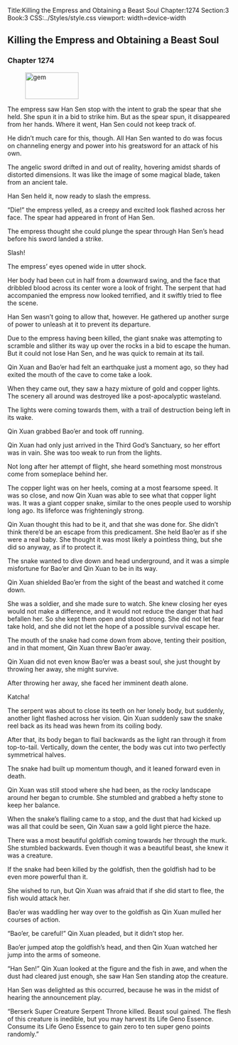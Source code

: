 Title:Killing the Empress and Obtaining a Beast Soul 
Chapter:1274 
Section:3 
Book:3 
CSS:../Styles/style.css 
viewport: width=device-width
  
## Killing the Empress and Obtaining a Beast Soul
### Chapter 1274 
<figure>
	<img src="../Images/gem.gif" alt="gem" id="gem" width="120" height="60" />
</figure>
  

  
  The empress saw Han Sen stop with the intent to grab the spear that she held. She spun it in a bid to strike him. But as the spear spun, it disappeared from her hands. Where it went, Han Sen could not keep track of.

He didn’t much care for this, though. All Han Sen wanted to do was focus on channeling energy and power into his greatsword for an attack of his own.

The angelic sword drifted in and out of reality, hovering amidst shards of distorted dimensions. It was like the image of some magical blade, taken from an ancient tale.

Han Sen held it, now ready to slash the empress.

“Die!” the empress yelled, as a creepy and excited look flashed across her face. The spear had appeared in front of Han Sen.

The empress thought she could plunge the spear through Han Sen’s head before his sword landed a strike.

Slash!

The empress’ eyes opened wide in utter shock.

Her body had been cut in half from a downward swing, and the face that dribbled blood across its center wore a look of fright. The serpent that had accompanied the empress now looked terrified, and it swiftly tried to flee the scene.

Han Sen wasn’t going to allow that, however. He gathered up another surge of power to unleash at it to prevent its departure.

Due to the empress having been killed, the giant snake was attempting to scramble and slither its way up over the rocks in a bid to escape the human. But it could not lose Han Sen, and he was quick to remain at its tail.

Qin Xuan and Bao’er had felt an earthquake just a moment ago, so they had exited the mouth of the cave to come take a look.

When they came out, they saw a hazy mixture of gold and copper lights. The scenery all around was destroyed like a post-apocalyptic wasteland.

The lights were coming towards them, with a trail of destruction being left in its wake.

Qin Xuan grabbed Bao’er and took off running.

Qin Xuan had only just arrived in the Third God’s Sanctuary, so her effort was in vain. She was too weak to run from the lights.

Not long after her attempt of flight, she heard something most monstrous come from someplace behind her.

The copper light was on her heels, coming at a most fearsome speed. It was so close, and now Qin Xuan was able to see what that copper light was. It was a giant copper snake, similar to the ones people used to worship long ago. Its lifeforce was frighteningly strong.

Qin Xuan thought this had to be it, and that she was done for. She didn’t think there’d be an escape from this predicament. She held Bao’er as if she were a real baby. She thought it was most likely a pointless thing, but she did so anyway, as if to protect it.

The snake wanted to dive down and head underground, and it was a simple misfortune for Bao’er and Qin Xuan to be in its way.

Qin Xuan shielded Bao’er from the sight of the beast and watched it come down.

She was a soldier, and she made sure to watch. She knew closing her eyes would not make a difference, and it would not reduce the danger that had befallen her. So she kept them open and stood strong. She did not let fear take hold, and she did not let the hope of a possible survival escape her.

The mouth of the snake had come down from above, tenting their position, and in that moment, Qin Xuan threw Bao’er away.

Qin Xuan did not even know Bao’er was a beast soul, she just thought by throwing her away, she might survive.

After throwing her away, she faced her imminent death alone.

Katcha!

The serpent was about to close its teeth on her lonely body, but suddenly, another light flashed across her vision. Qin Xuan suddenly saw the snake reel back as its head was hewn from its coiling body.

After that, its body began to flail backwards as the light ran through it from top-to-tail. Vertically, down the center, the body was cut into two perfectly symmetrical halves.

The snake had built up momentum though, and it leaned forward even in death.

Qin Xuan was still stood where she had been, as the rocky landscape around her began to crumble. She stumbled and grabbed a hefty stone to keep her balance.

When the snake’s flailing came to a stop, and the dust that had kicked up was all that could be seen, Qin Xuan saw a gold light pierce the haze.

There was a most beautiful goldfish coming towards her through the murk. She stumbled backwards. Even though it was a beautiful beast, she knew it was a creature.

If the snake had been killed by the goldfish, then the goldfish had to be even more powerful than it.

She wished to run, but Qin Xuan was afraid that if she did start to flee, the fish would attack her.

Bao’er was waddling her way over to the goldfish as Qin Xuan mulled her courses of action.

“Bao’er, be careful!” Qin Xuan pleaded, but it didn’t stop her.

Bao’er jumped atop the goldfish’s head, and then Qin Xuan watched her jump into the arms of someone.

“Han Sen!” Qin Xuan looked at the figure and the fish in awe, and when the dust had cleared just enough, she saw Han Sen standing atop the creature.

Han Sen was delighted as this occurred, because he was in the midst of hearing the announcement play.

“Berserk Super Creature Serpent Throne killed. Beast soul gained. The flesh of this creature is inedible, but you may harvest its Life Geno Essence. Consume its Life Geno Essence to gain zero to ten super geno points randomly.”
